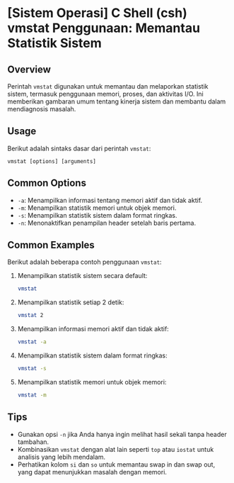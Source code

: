 # [Sistem Operasi] C Shell (csh) vmstat Penggunaan: Memantau Statistik Sistem

## Overview
Perintah `vmstat` digunakan untuk memantau dan melaporkan statistik sistem, termasuk penggunaan memori, proses, dan aktivitas I/O. Ini memberikan gambaran umum tentang kinerja sistem dan membantu dalam mendiagnosis masalah.

## Usage
Berikut adalah sintaks dasar dari perintah `vmstat`:

```
vmstat [options] [arguments]
```

## Common Options
- `-a`: Menampilkan informasi tentang memori aktif dan tidak aktif.
- `-m`: Menampilkan statistik memori untuk objek memori.
- `-s`: Menampilkan statistik sistem dalam format ringkas.
- `-n`: Menonaktifkan penampilan header setelah baris pertama.

## Common Examples
Berikut adalah beberapa contoh penggunaan `vmstat`:

1. Menampilkan statistik sistem secara default:
   ```bash
   vmstat
   ```

2. Menampilkan statistik setiap 2 detik:
   ```bash
   vmstat 2
   ```

3. Menampilkan informasi memori aktif dan tidak aktif:
   ```bash
   vmstat -a
   ```

4. Menampilkan statistik sistem dalam format ringkas:
   ```bash
   vmstat -s
   ```

5. Menampilkan statistik memori untuk objek memori:
   ```bash
   vmstat -m
   ```

## Tips
- Gunakan opsi `-n` jika Anda hanya ingin melihat hasil sekali tanpa header tambahan.
- Kombinasikan `vmstat` dengan alat lain seperti `top` atau `iostat` untuk analisis yang lebih mendalam.
- Perhatikan kolom `si` dan `so` untuk memantau swap in dan swap out, yang dapat menunjukkan masalah dengan memori.